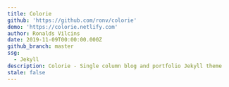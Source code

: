 ```yaml
---
title: Colorie
github: 'https://github.com/ronv/colorie'
demo: 'https://colorie.netlify.com'
author: Ronalds Vilcins
date: 2019-11-09T00:00:00.000Z
github_branch: master
ssg:
  - Jekyll
description: Colorie - Single column blog and portfolio Jekyll theme
stale: false
---
```

